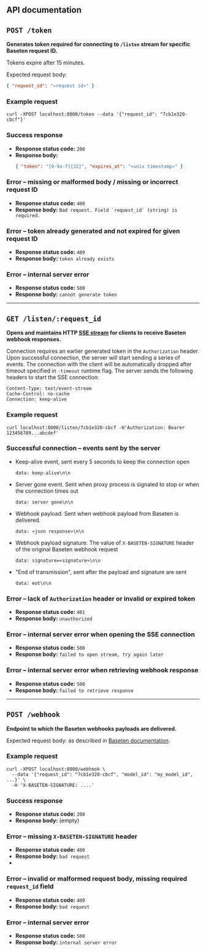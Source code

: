 ## API documentation

## `POST /token`

**Generates token required for connecting to `/listen` stream for specific Baseten request ID.**

Tokens expire after 15 minutes.

Expected request body:

```json
{ "request_id": "«request id»" }
```

### Example request

```shell
curl -XPOST localhost:8000/token --data '{"request_id": "7cb1e320-cbcf"}'
```

### Success response

- **Response status code:** `200`
- **Response body:**
    ```json
    { "token": "[0-9a-f]{32}", "expires_at": "«unix timestamp»" }
    ```

### Error – missing or malformed body / missing or incorrect request ID

- **Response status code:** `400`
- **Response body:** ```Bad request. Field `request_id` (string) is required.```

### Error – token already generated and not expired for given request ID

- **Response status code:** `409`
- **Response body:** ```token already exists```

### Error – internal server error

- **Response status code:** `500`
- **Response body:** ```cannot generate token```

---

## `GET /listen/:request_id`

**Opens and maintains HTTP [SSE stream](https://developer.mozilla.org/en-US/docs/Web/API/Server-sent_events) for clients
to receive Baseten webhook responses.**

Connection requires an earlier generated token in the `Authorization` header.
Upon successful connection, the server will start sending a series of events.
The connection with the client will be automatically dropped after timeout specified in `-timeout` runtime
flag.
The server sends the following headers to start the SSE connection:

```
Content-Type: text/event-stream
Cache-Control: no-cache
Connection: keep-alive
```

### Example request

```shell
curl localhost:8000/listen/7cb1e320-cbcf -H'Authorization: Bearer 123456789...abcdef'
```

### Successful connection – events sent by the server

* Keep-alive event, sent every 5 seconds to keep the connection open
  ```
  data: keep-alive\n\n
  ```
* Server gone event. Sent when proxy process is signaled to stop or when the connection times out
  ```
  data: server gone\n\n
  ```
* Webhook payload. Sent when webhook payload from Baseten is delivered.
  ```
  data: «json response»\n\n
  ```
* Webhook payload signature. The value of `X-BASETEN-SIGNATURE` header of the original Baseten webhook request
  ```
  data: signature=«signature»\n\n
  ```
* "End of transmission", sent after the payload and signature are sent
  ```
  data: eot\n\n
  ```

### Error – lack of `Authorization` header or invalid or expired token

- **Response status code:** `401`
- **Response body:** ```unauthorized```

### Error – internal server error when opening the SSE connection

- **Response status code:** `500`
- **Response body:** ```failed to open stream, try again later```

### Error – internal server error when retrieving webhook response

- **Response status code:** `500`
- **Response body:** ```failed to retrieve response```

---

## `POST /webhook`

**Endpoint to which the Baseten webhooks payloads are delivered.**

Expected request body: as described in
[Baseten documentation](https://docs.baseten.co/invoke/async#processing-async-predict-results).

### Example request

```shell
curl -XPOST localhost:8000/webhook \
  --data '{"request_id": "7cb1e320-cbcf", "model_id": "my_model_id", ...}' \
  -H 'X-BASETEN-SIGNATURE: ....'
```

### Success response

- **Response status code:** `200`
- **Response body:** (empty)

### Error – missing `X-BASETEN-SIGNATURE` header

- **Response status code:** `400`
- **Response body:** ```bad request```
-

### Error – invalid or malformed request body, missing required `request_id` field

- **Response status code:** `400`
- **Response body:** ```bad request```

### Error – internal server error

- **Response status code:** `500`
- **Response body:** ```internal server error```
